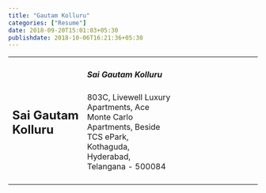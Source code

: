 ```yaml
---
title: "Gautam Kolluru"
categories: ["Resume"]
date: 2018-09-20T15:01:03+05:30
publishdate: 2018-10-06T16:21:36+05:30
---
```


<table>
    <tr>
        <td style="width:30%">
            <h2>Sai Gautam Kolluru</h2>
        </td>
        <td style="width:70%">
            <h5>Sai Gautam Kolluru</h5>
            <p style="width:50%">
                803C, Livewell Luxury Apartments,
                Ace Monte Carlo Apartments,
                Beside TCS ePark,
                Kothaguda, Hyderabad, Telangana - 500084
            </p>
        </td>
    </tr>
    <tr>
        <td style="width:30%">
            <span></span>
        </td>
        <td style="width:70%">
            <span></span>
        </td>
    </tr>
</table>
